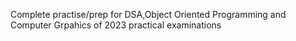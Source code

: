 Complete practise/prep for DSA,Object Oriented Programming and Computer Grpahics of 2023 practical examinations
